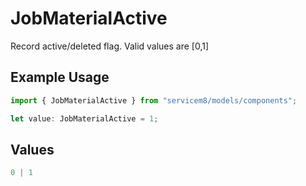 # JobMaterialActive

Record active/deleted flag.  Valid values are [0,1]

## Example Usage

```typescript
import { JobMaterialActive } from "servicem8/models/components";

let value: JobMaterialActive = 1;
```

## Values

```typescript
0 | 1
```